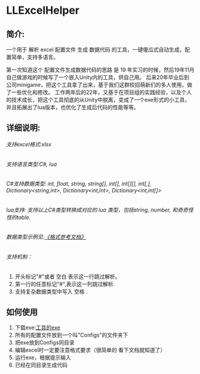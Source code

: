 # LLExcelHelper


## 简介:
一个用于 解析 excel 配置文件 生成 数据代码 的工具，一键傻瓜式自动生成，配置简单，支持多语言。

第一次知道这个 配置文件生成数据代码的思路 是 19 年实习的时候，然后19年11月自己做游戏的时候写了一个嵌入Unity内的工具，供自己用。
后来20年毕业后到公司minigame，把这个工具拿了出来，基于我们这群校招萌新们的多人使用，做了一些优化和修改。
工作两年后的22年，又基于在项目组的实践经验，以及个人的技术成长，把这个工具彻底的从Unity中脱离，变成了一个exe形式的小工具，并且拓展出了lua版本，也优化了生成后代码的性能等等。

## 详细说明:

###### 支持excel格式:xlsx
###### 支持语言类型:C#, lua

###### C#支持数据类型: int, float, string, string[], int[], int[][], int[,], Dictionary<string,int>, Dictionary<int,int>, Dictionary<int,int[]>

###### lua支持: 支持以上C#类型转换成对应的 lua 类型，包括string, number, 和奇奇怪怪的table.

###### 数据类型示例见:[《格式参考文档》](https://github.com/Lilien-Gamer/LLExcelHelper/blob/main/%E6%A0%BC%E5%BC%8F%E5%8F%82%E8%80%83%E6%96%87%E6%A1%A3.xlsx)

###### 支持机制：
1. 开头标记"#"或者 空白 表示这一行跳过解析。
2. 第一行的任意标记"#",表示这一列跳过解析.
3. 支持复杂数据类型中写入 空格 .

## 如何使用

1. 下载exe:[工具的exe](https://github.com/Lilien-Gamer/LLExcelHelper/blob/main/ExcelHelper.exe)
2. 所有的配置文件放到一个叫"Configs"的文件夹下
3. 把exe放到Configs同目录
4. 编辑excel时一定要注意格式要求（很简单的 看下文档就知道了）
5. 运行exe，根据提示输入
6. 已经在同目录生成代码
